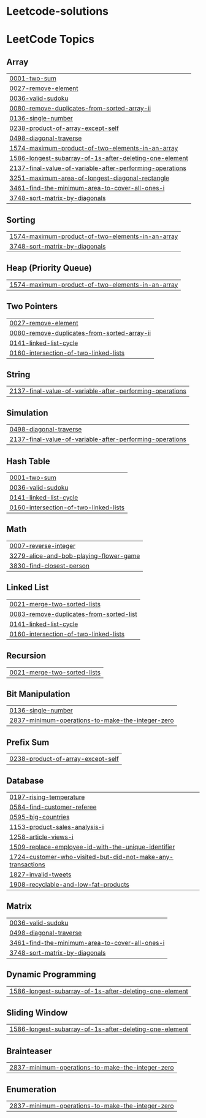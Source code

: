 # Leetcode-solutions


<!---LeetCode Topics Start-->
# LeetCode Topics
## Array
|  |
| ------- |
| [0001-two-sum](https://github.com/Adityakendre1000/Leetcode-solutions/tree/master/0001-two-sum) |
| [0027-remove-element](https://github.com/Adityakendre1000/Leetcode-solutions/tree/master/0027-remove-element) |
| [0036-valid-sudoku](https://github.com/Adityakendre1000/Leetcode-solutions/tree/master/0036-valid-sudoku) |
| [0080-remove-duplicates-from-sorted-array-ii](https://github.com/Adityakendre1000/Leetcode-solutions/tree/master/0080-remove-duplicates-from-sorted-array-ii) |
| [0136-single-number](https://github.com/Adityakendre1000/Leetcode-solutions/tree/master/0136-single-number) |
| [0238-product-of-array-except-self](https://github.com/Adityakendre1000/Leetcode-solutions/tree/master/0238-product-of-array-except-self) |
| [0498-diagonal-traverse](https://github.com/Adityakendre1000/Leetcode-solutions/tree/master/0498-diagonal-traverse) |
| [1574-maximum-product-of-two-elements-in-an-array](https://github.com/Adityakendre1000/Leetcode-solutions/tree/master/1574-maximum-product-of-two-elements-in-an-array) |
| [1586-longest-subarray-of-1s-after-deleting-one-element](https://github.com/Adityakendre1000/Leetcode-solutions/tree/master/1586-longest-subarray-of-1s-after-deleting-one-element) |
| [2137-final-value-of-variable-after-performing-operations](https://github.com/Adityakendre1000/Leetcode-solutions/tree/master/2137-final-value-of-variable-after-performing-operations) |
| [3251-maximum-area-of-longest-diagonal-rectangle](https://github.com/Adityakendre1000/Leetcode-solutions/tree/master/3251-maximum-area-of-longest-diagonal-rectangle) |
| [3461-find-the-minimum-area-to-cover-all-ones-i](https://github.com/Adityakendre1000/Leetcode-solutions/tree/master/3461-find-the-minimum-area-to-cover-all-ones-i) |
| [3748-sort-matrix-by-diagonals](https://github.com/Adityakendre1000/Leetcode-solutions/tree/master/3748-sort-matrix-by-diagonals) |
## Sorting
|  |
| ------- |
| [1574-maximum-product-of-two-elements-in-an-array](https://github.com/Adityakendre1000/Leetcode-solutions/tree/master/1574-maximum-product-of-two-elements-in-an-array) |
| [3748-sort-matrix-by-diagonals](https://github.com/Adityakendre1000/Leetcode-solutions/tree/master/3748-sort-matrix-by-diagonals) |
## Heap (Priority Queue)
|  |
| ------- |
| [1574-maximum-product-of-two-elements-in-an-array](https://github.com/Adityakendre1000/Leetcode-solutions/tree/master/1574-maximum-product-of-two-elements-in-an-array) |
## Two Pointers
|  |
| ------- |
| [0027-remove-element](https://github.com/Adityakendre1000/Leetcode-solutions/tree/master/0027-remove-element) |
| [0080-remove-duplicates-from-sorted-array-ii](https://github.com/Adityakendre1000/Leetcode-solutions/tree/master/0080-remove-duplicates-from-sorted-array-ii) |
| [0141-linked-list-cycle](https://github.com/Adityakendre1000/Leetcode-solutions/tree/master/0141-linked-list-cycle) |
| [0160-intersection-of-two-linked-lists](https://github.com/Adityakendre1000/Leetcode-solutions/tree/master/0160-intersection-of-two-linked-lists) |
## String
|  |
| ------- |
| [2137-final-value-of-variable-after-performing-operations](https://github.com/Adityakendre1000/Leetcode-solutions/tree/master/2137-final-value-of-variable-after-performing-operations) |
## Simulation
|  |
| ------- |
| [0498-diagonal-traverse](https://github.com/Adityakendre1000/Leetcode-solutions/tree/master/0498-diagonal-traverse) |
| [2137-final-value-of-variable-after-performing-operations](https://github.com/Adityakendre1000/Leetcode-solutions/tree/master/2137-final-value-of-variable-after-performing-operations) |
## Hash Table
|  |
| ------- |
| [0001-two-sum](https://github.com/Adityakendre1000/Leetcode-solutions/tree/master/0001-two-sum) |
| [0036-valid-sudoku](https://github.com/Adityakendre1000/Leetcode-solutions/tree/master/0036-valid-sudoku) |
| [0141-linked-list-cycle](https://github.com/Adityakendre1000/Leetcode-solutions/tree/master/0141-linked-list-cycle) |
| [0160-intersection-of-two-linked-lists](https://github.com/Adityakendre1000/Leetcode-solutions/tree/master/0160-intersection-of-two-linked-lists) |
## Math
|  |
| ------- |
| [0007-reverse-integer](https://github.com/Adityakendre1000/Leetcode-solutions/tree/master/0007-reverse-integer) |
| [3279-alice-and-bob-playing-flower-game](https://github.com/Adityakendre1000/Leetcode-solutions/tree/master/3279-alice-and-bob-playing-flower-game) |
| [3830-find-closest-person](https://github.com/Adityakendre1000/Leetcode-solutions/tree/master/3830-find-closest-person) |
## Linked List
|  |
| ------- |
| [0021-merge-two-sorted-lists](https://github.com/Adityakendre1000/Leetcode-solutions/tree/master/0021-merge-two-sorted-lists) |
| [0083-remove-duplicates-from-sorted-list](https://github.com/Adityakendre1000/Leetcode-solutions/tree/master/0083-remove-duplicates-from-sorted-list) |
| [0141-linked-list-cycle](https://github.com/Adityakendre1000/Leetcode-solutions/tree/master/0141-linked-list-cycle) |
| [0160-intersection-of-two-linked-lists](https://github.com/Adityakendre1000/Leetcode-solutions/tree/master/0160-intersection-of-two-linked-lists) |
## Recursion
|  |
| ------- |
| [0021-merge-two-sorted-lists](https://github.com/Adityakendre1000/Leetcode-solutions/tree/master/0021-merge-two-sorted-lists) |
## Bit Manipulation
|  |
| ------- |
| [0136-single-number](https://github.com/Adityakendre1000/Leetcode-solutions/tree/master/0136-single-number) |
| [2837-minimum-operations-to-make-the-integer-zero](https://github.com/Adityakendre1000/Leetcode-solutions/tree/master/2837-minimum-operations-to-make-the-integer-zero) |
## Prefix Sum
|  |
| ------- |
| [0238-product-of-array-except-self](https://github.com/Adityakendre1000/Leetcode-solutions/tree/master/0238-product-of-array-except-self) |
## Database
|  |
| ------- |
| [0197-rising-temperature](https://github.com/Adityakendre1000/Leetcode-solutions/tree/master/0197-rising-temperature) |
| [0584-find-customer-referee](https://github.com/Adityakendre1000/Leetcode-solutions/tree/master/0584-find-customer-referee) |
| [0595-big-countries](https://github.com/Adityakendre1000/Leetcode-solutions/tree/master/0595-big-countries) |
| [1153-product-sales-analysis-i](https://github.com/Adityakendre1000/Leetcode-solutions/tree/master/1153-product-sales-analysis-i) |
| [1258-article-views-i](https://github.com/Adityakendre1000/Leetcode-solutions/tree/master/1258-article-views-i) |
| [1509-replace-employee-id-with-the-unique-identifier](https://github.com/Adityakendre1000/Leetcode-solutions/tree/master/1509-replace-employee-id-with-the-unique-identifier) |
| [1724-customer-who-visited-but-did-not-make-any-transactions](https://github.com/Adityakendre1000/Leetcode-solutions/tree/master/1724-customer-who-visited-but-did-not-make-any-transactions) |
| [1827-invalid-tweets](https://github.com/Adityakendre1000/Leetcode-solutions/tree/master/1827-invalid-tweets) |
| [1908-recyclable-and-low-fat-products](https://github.com/Adityakendre1000/Leetcode-solutions/tree/master/1908-recyclable-and-low-fat-products) |
## Matrix
|  |
| ------- |
| [0036-valid-sudoku](https://github.com/Adityakendre1000/Leetcode-solutions/tree/master/0036-valid-sudoku) |
| [0498-diagonal-traverse](https://github.com/Adityakendre1000/Leetcode-solutions/tree/master/0498-diagonal-traverse) |
| [3461-find-the-minimum-area-to-cover-all-ones-i](https://github.com/Adityakendre1000/Leetcode-solutions/tree/master/3461-find-the-minimum-area-to-cover-all-ones-i) |
| [3748-sort-matrix-by-diagonals](https://github.com/Adityakendre1000/Leetcode-solutions/tree/master/3748-sort-matrix-by-diagonals) |
## Dynamic Programming
|  |
| ------- |
| [1586-longest-subarray-of-1s-after-deleting-one-element](https://github.com/Adityakendre1000/Leetcode-solutions/tree/master/1586-longest-subarray-of-1s-after-deleting-one-element) |
## Sliding Window
|  |
| ------- |
| [1586-longest-subarray-of-1s-after-deleting-one-element](https://github.com/Adityakendre1000/Leetcode-solutions/tree/master/1586-longest-subarray-of-1s-after-deleting-one-element) |
## Brainteaser
|  |
| ------- |
| [2837-minimum-operations-to-make-the-integer-zero](https://github.com/Adityakendre1000/Leetcode-solutions/tree/master/2837-minimum-operations-to-make-the-integer-zero) |
## Enumeration
|  |
| ------- |
| [2837-minimum-operations-to-make-the-integer-zero](https://github.com/Adityakendre1000/Leetcode-solutions/tree/master/2837-minimum-operations-to-make-the-integer-zero) |
<!---LeetCode Topics End-->